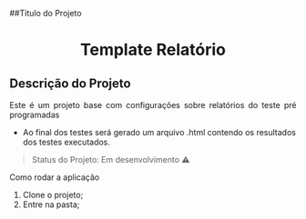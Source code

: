 ##Titulo do Projeto
<h1 align="center">Template Relatório</h1>

## Descrição do Projeto
<p align="justify"> Este é um projeto base com configurações sobre relatórios do teste pré programadas</p>

- Ao final dos testes será gerado um arquivo .html contendo os resultados dos testes executados.

> Status do Projeto: Em desenvolvimento :warning:

Como rodar a aplicação
1. Clone o projeto;
2. Entre na pasta;
